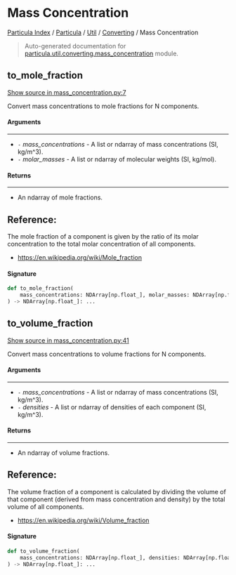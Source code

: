 # Mass Concentration

[Particula Index](../../../README.md#particula-index) / [Particula](../../index.md#particula) / [Util](../index.md#util) / [Converting](./index.md#converting) / Mass Concentration

> Auto-generated documentation for [particula.util.converting.mass_concentration](https://github.com/Gorkowski/particula/blob/main/particula/util/converting/mass_concentration.py) module.

## to_mole_fraction

[Show source in mass_concentration.py:7](https://github.com/Gorkowski/particula/blob/main/particula/util/converting/mass_concentration.py#L7)

Convert mass concentrations to mole fractions for N components.

#### Arguments

-----------
- `-` *mass_concentrations* - A list or ndarray of mass concentrations
(SI, kg/m^3).
- `-` *molar_masses* - A list or ndarray of molecular weights (SI, kg/mol).

#### Returns

--------
- An ndarray of mole fractions.

Reference:
----------
The mole fraction of a component is given by the ratio of its molar
concentration to the total molar concentration of all components.
- https://en.wikipedia.org/wiki/Mole_fraction

#### Signature

```python
def to_mole_fraction(
    mass_concentrations: NDArray[np.float_], molar_masses: NDArray[np.float_]
) -> NDArray[np.float_]: ...
```



## to_volume_fraction

[Show source in mass_concentration.py:41](https://github.com/Gorkowski/particula/blob/main/particula/util/converting/mass_concentration.py#L41)

Convert mass concentrations to volume fractions for N components.

#### Arguments

-----------
- `-` *mass_concentrations* - A list or ndarray of mass concentrations
(SI, kg/m^3).
- `-` *densities* - A list or ndarray of densities of each component
(SI, kg/m^3).

#### Returns

--------
- An ndarray of volume fractions.

Reference:
----------
The volume fraction of a component is calculated by dividing the volume
of that component (derived from mass concentration and density) by the
total volume of all components.
- https://en.wikipedia.org/wiki/Volume_fraction

#### Signature

```python
def to_volume_fraction(
    mass_concentrations: NDArray[np.float_], densities: NDArray[np.float_]
) -> NDArray[np.float_]: ...
```
